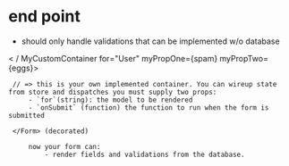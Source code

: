 # end point
 - should only handle validations that can be implemented w/o database

 < / MyCustomContainer for="User" myPropOne={spam} myPropTwo={eggs}>
     
     // => this is your own implemented container. You can wireup state from store and dispatches you must supply two props:
         - `for`(string): the model to be rendered
         - `onSubmit` (function) the function to run when the form is submitted

     </Form> (decorated)
         
         now your form can:
             - render fields and validations from the database.